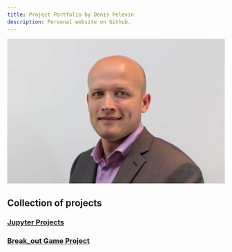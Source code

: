 ```yaml
---
title: Project Portfolio by Denis Pelevin
description: Personal website on Github.
---
```

<img src="profile_pic.jpg" alt="Profile Pic">

## Collection of projects
### [Jupyter Projects](/Jupyter/index.md)

### [Break_out Game Project](https://github.com/denis83/Project_breakout)


